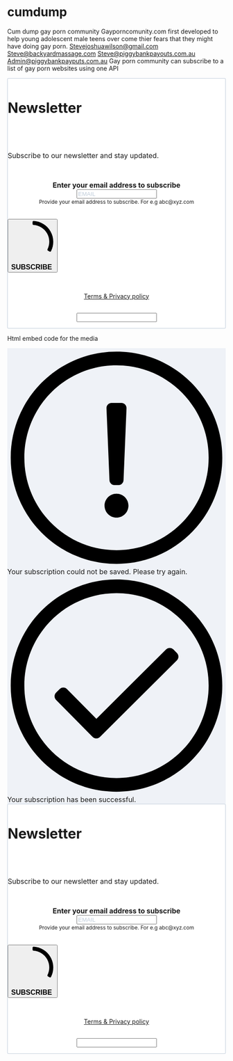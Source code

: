 # cumdump
Cum dump gay porn community
Gayporncomunity.com first developed to help young adolescent male teens over come thier fears that they might have doing gay porn.
Stevejoshuawilson@gmail.com
Steve@backyardmassage.com
Steve@piggybankpayouts.com.au
Admin@piggybankpayputs.com.au
Gay porn community can subscribe to a list of gay porn websites using one API

<!-- Begin Sendinblue Form --> <!-- START - We recommend to place the below code in head tag of your website html --> <style> @font-face { font-display: block; font-family: Roboto; src: url(https://assets.sendinblue.com/font/Roboto/Latin/normal/normal/7529907e9eaf8ebb5220c5f9850e3811.woff2) format("woff2"), url(https://assets.sendinblue.com/font/Roboto/Latin/normal/normal/25c678feafdc175a70922a116c9be3e7.woff) format("woff") } @font-face { font-display: fallback; font-family: Roboto; font-weight: 600; src: url(https://assets.sendinblue.com/font/Roboto/Latin/medium/normal/6e9caeeafb1f3491be3e32744bc30440.woff2) format("woff2"), url(https://assets.sendinblue.com/font/Roboto/Latin/medium/normal/71501f0d8d5aa95960f6475d5487d4c2.woff) format("woff") } @font-face { font-display: fallback; font-family: Roboto; font-weight: 700; src: url(https://assets.sendinblue.com/font/Roboto/Latin/bold/normal/3ef7cf158f310cf752d5ad08cd0e7e60.woff2) format("woff2"), url(https://assets.sendinblue.com/font/Roboto/Latin/bold/normal/ece3a1d82f18b60bcce0211725c476aa.woff) format("woff") } #sib-container input:-ms-input-placeholder { text-align: left; font-family: "Helvetica", sans-serif; color: #c0ccda; border-width: px; } #sib-container input::placeholder { text-align: left; font-family: "Helvetica", sans-serif; color: #c0ccda; border-width: px; } </style> <link rel="stylesheet" href="https://assets.sendinblue.com/component/form/2ef8d8058c0694a305b0.css"> <link rel="stylesheet" href="https://assets.sendinblue.com/component/clickable/b056d6397f4ba3108595.css"> <link rel="stylesheet" href="https://sibforms.com/forms/end-form/build/sib-styles.css"> <!-- END - We recommend to place the above code in head tag of your website html --> <!-- START - We recommend to place the below code where you want the form in your website html --> <div class="sib-form" style="text-align: center; background-color: #EFF2F7; "> <div id="sib-form-container" class="sib-form-container"> <div id="sib-container" class="sib-container--large sib-container--vertical" style=" text-align:center; background-color:rgba(255,255,255,1); max-width:540px; border-radius:3px; border-width:1px; border-color:#C0CCD9; border-style:solid;"> <form id="sib-form" method="POST" action="https://sibforms.com/serve/MUIEAA6uHBE2kp8XrHNsYQ3fXgefBSNzWD6F4eSZG_RHPdoxw5DlF9B-KW4b4ToaAQR2hg28AbuJzeq5G2zzdjswig01bpVrEiQVctvPduvkShxwErztXCcl-hL5MPUhEf5i2yVIk-U4WNpWriqLgVMYXtEMdmy_6mc1jRd4eoZe4IvxwBJ9MU0AGogsGsU1gKGSMSxwcA9ErbgD"> <div style="padding: 16px 0;"> <div class="sib-form-block" style=" font-size:32px; text-align:left; font-weight:700; font-family:"Helvetica", sans-serif; color:#3C4858; background-color:transparent; border-width:px;"> <p>Newsletter</p> </div> </div> <div style="padding: 16px 0;"> <div class="sib-form-block" style=" font-size:16px; text-align:left; font-family:"Helvetica", sans-serif; color:#3C4858; background-color:transparent; border-width:px;"> <div class="sib-text-form-block"> <p>Subscribe to our newsletter and stay updated.</p> </div> </div> </div> <div style="padding: 16px 0;"> <div class="sib-input sib-form-block"> <div class="form__entry entry_block"> <div class="form__label-row "> <label class="entry__label" style=" font-size:16px; text-align:left; font-weight:700; font-family:"Helvetica", sans-serif; color:#3c4858; border-width:px;" for="EMAIL" data-required="*"> Enter your email address to subscribe </label> <div class="entry__field"> <input class="input" maxlength="200" type="email" id="EMAIL" name="EMAIL" autocomplete="off" placeholder="EMAIL" data-required="true" required /> </div> </div> <label class="entry__error entry__error--primary" style=" font-size:16px; text-align:left; font-family:"Helvetica", sans-serif; color:#661d1d; background-color:#ffeded; border-radius:3px; border-width:px; border-color:#ff4949;"> </label> <label class="entry__specification" style=" font-size:12px; text-align:left; font-family:"Helvetica", sans-serif; color:#8390A4; border-width:px;"> Provide your email address to subscribe. For e.g abc@xyz.com </label> </div> </div> </div> <div style="padding: 16px 0;"> <div class="sib-form-block" style="text-align: left"> <button class="sib-form-block__button sib-form-block__button-with-loader" style=" font-size:16px; text-align:left; font-weight:700; font-family:"Helvetica", sans-serif; color:#FFFFFF; background-color:#3E4857; border-radius:3px; border-width:0px;" form="sib-form" type="submit"> <svg class="icon clickable__icon progress-indicator__icon sib-hide-loader-icon" viewBox="0 0 512 512"> <path d="M460.116 373.846l-20.823-12.022c-5.541-3.199-7.54-10.159-4.663-15.874 30.137-59.886 28.343-131.652-5.386-189.946-33.641-58.394-94.896-95.833-161.827-99.676C261.028 55.961 256 50.751 256 44.352V20.309c0-6.904 5.808-12.337 12.703-11.982 83.556 4.306 160.163 50.864 202.11 123.677 42.063 72.696 44.079 162.316 6.031 236.832-3.14 6.148-10.75 8.461-16.728 5.01z" /> </svg> SUBSCRIBE </button> </div> </div> <div style="padding: 16px 0;"> <div class="sib-form-block" style=" font-size:14px; text-align:center; font-family:"Helvetica", sans-serif; color:#333; background-color:transparent; border-width:px;"> <div class="sib-text-form-block"> <p> <a href="https://sendinblue.com" target="_blank">Terms & Privacy policy</a> </p> </div> </div> </div> <input type="text" name="email_address_check" value="" class="input--hidden"> <input type="hidden" name="locale" value="en"> <input type="hidden" name="html_type" value="simple"> </form> </div> </div> </div> <!-- END - We recommend to place the below code where you want the form in your website html --> <!-- End Sendinblue Form -->

Html embed code for the media 
<!-- Begin Sendinblue Form --> <!-- START - We recommend to place the below code in head tag of your website html --> <style> @font-face { font-display: block; font-family: Roboto; src: url(https://assets.sendinblue.com/font/Roboto/Latin/normal/normal/7529907e9eaf8ebb5220c5f9850e3811.woff2) format("woff2"), url(https://assets.sendinblue.com/font/Roboto/Latin/normal/normal/25c678feafdc175a70922a116c9be3e7.woff) format("woff") } @font-face { font-display: fallback; font-family: Roboto; font-weight: 600; src: url(https://assets.sendinblue.com/font/Roboto/Latin/medium/normal/6e9caeeafb1f3491be3e32744bc30440.woff2) format("woff2"), url(https://assets.sendinblue.com/font/Roboto/Latin/medium/normal/71501f0d8d5aa95960f6475d5487d4c2.woff) format("woff") } @font-face { font-display: fallback; font-family: Roboto; font-weight: 700; src: url(https://assets.sendinblue.com/font/Roboto/Latin/bold/normal/3ef7cf158f310cf752d5ad08cd0e7e60.woff2) format("woff2"), url(https://assets.sendinblue.com/font/Roboto/Latin/bold/normal/ece3a1d82f18b60bcce0211725c476aa.woff) format("woff") } #sib-container input:-ms-input-placeholder { text-align: left; font-family: "Helvetica", sans-serif; color: #c0ccda; border-width: px; } #sib-container input::placeholder { text-align: left; font-family: "Helvetica", sans-serif; color: #c0ccda; border-width: px; } </style> <link rel="stylesheet" href="https://assets.sendinblue.com/component/form/2ef8d8058c0694a305b0.css"> <link rel="stylesheet" href="https://assets.sendinblue.com/component/clickable/b056d6397f4ba3108595.css"> <link rel="stylesheet" href="https://assets.sendinblue.com/component/progress-indicator/f86d65a4a9331c5e2851.css"> <link rel="stylesheet" href="https://sibforms.com/forms/end-form/build/sib-styles.css"> <!-- END - We recommend to place the above code in head tag of your website html --> <!-- START - We recommend to place the below code where you want the form in your website html --> <div class="sib-form" style="text-align: center; background-color: #EFF2F7; "> <div id="sib-form-container" class="sib-form-container"> <div id="error-message" class="sib-form-message-panel" style=" font-size:16px; text-align:left; font-family:"Helvetica", sans-serif; color:#661d1d; background-color:#ffeded; border-radius:3px; border-width:px; border-color:#ff4949; max-width:540px; border-width:px;"> <div class="sib-form-message-panel__text sib-form-message-panel__text--center"> <svg viewBox="0 0 512 512" class="sib-icon sib-notification__icon"> <path d="M256 40c118.621 0 216 96.075 216 216 0 119.291-96.61 216-216 216-119.244 0-216-96.562-216-216 0-119.203 96.602-216 216-216m0-32C119.043 8 8 119.083 8 256c0 136.997 111.043 248 248 248s248-111.003 248-248C504 119.083 392.957 8 256 8zm-11.49 120h22.979c6.823 0 12.274 5.682 11.99 12.5l-7 168c-.268 6.428-5.556 11.5-11.99 11.5h-8.979c-6.433 0-11.722-5.073-11.99-11.5l-7-168c-.283-6.818 5.167-12.5 11.99-12.5zM256 340c-15.464 0-28 12.536-28 28s12.536 28 28 28 28-12.536 28-28-12.536-28-28-28z" /> </svg> <span class="sib-form-message-panel__inner-text"> Your subscription could not be saved. Please try again. </span> </div> </div> <div></div> <div id="success-message" class="sib-form-message-panel" style=" font-size:16px; text-align:left; font-family:"Helvetica", sans-serif; color:#085229; background-color:#e7faf0; border-radius:3px; border-width:px; border-color:#13ce66; max-width:540px; border-width:px;"> <div class="sib-form-message-panel__text sib-form-message-panel__text--center"> <svg viewBox="0 0 512 512" class="sib-icon sib-notification__icon"> <path d="M256 8C119.033 8 8 119.033 8 256s111.033 248 248 248 248-111.033 248-248S392.967 8 256 8zm0 464c-118.664 0-216-96.055-216-216 0-118.663 96.055-216 216-216 118.664 0 216 96.055 216 216 0 118.663-96.055 216-216 216zm141.63-274.961L217.15 376.071c-4.705 4.667-12.303 4.637-16.97-.068l-85.878-86.572c-4.667-4.705-4.637-12.303.068-16.97l8.52-8.451c4.705-4.667 12.303-4.637 16.97.068l68.976 69.533 163.441-162.13c4.705-4.667 12.303-4.637 16.97.068l8.451 8.52c4.668 4.705 4.637 12.303-.068 16.97z" /> </svg> <span class="sib-form-message-panel__inner-text"> Your subscription has been successful. </span> </div> </div> <div></div> <div id="sib-container" class="sib-container--large sib-container--vertical" style=" text-align:center; background-color:rgba(255,255,255,1); max-width:540px; border-radius:3px; border-width:1px; border-color:#C0CCD9; border-style:solid;"> <form id="sib-form" method="POST" action="https://sibforms.com/serve/MUIEAA6uHBE2kp8XrHNsYQ3fXgefBSNzWD6F4eSZG_RHPdoxw5DlF9B-KW4b4ToaAQR2hg28AbuJzeq5G2zzdjswig01bpVrEiQVctvPduvkShxwErztXCcl-hL5MPUhEf5i2yVIk-U4WNpWriqLgVMYXtEMdmy_6mc1jRd4eoZe4IvxwBJ9MU0AGogsGsU1gKGSMSxwcA9ErbgD" data-type="subscription"> <div style="padding: 16px 0;"> <div class="sib-form-block" style=" font-size:32px; text-align:left; font-weight:700; font-family:"Helvetica", sans-serif; color:#3C4858; background-color:transparent; border-width:px;"> <p>Newsletter</p> </div> </div> <div style="padding: 16px 0;"> <div class="sib-form-block" style=" font-size:16px; text-align:left; font-family:"Helvetica", sans-serif; color:#3C4858; background-color:transparent; border-width:px;"> <div class="sib-text-form-block"> <p>Subscribe to our newsletter and stay updated.</p> </div> </div> </div> <div style="padding: 16px 0;"> <div class="sib-input sib-form-block"> <div class="form__entry entry_block"> <div class="form__label-row "> <label class="entry__label" style=" font-size:16px; text-align:left; font-weight:700; font-family:"Helvetica", sans-serif; color:#3c4858; border-width:px;" for="EMAIL" data-required="*"> Enter your email address to subscribe </label> <div class="entry__field"> <input class="input" maxlength="200" type="email" id="EMAIL" name="EMAIL" autocomplete="off" placeholder="EMAIL" data-required="true" required /> </div> </div> <label class="entry__error entry__error--primary" style=" font-size:16px; text-align:left; font-family:"Helvetica", sans-serif; color:#661d1d; background-color:#ffeded; border-radius:3px; border-width:px; border-color:#ff4949;"> </label> <label class="entry__specification" style=" font-size:12px; text-align:left; font-family:"Helvetica", sans-serif; color:#8390A4; border-width:px;"> Provide your email address to subscribe. For e.g abc@xyz.com </label> </div> </div> </div> <div style="padding: 16px 0;"> <div class="sib-form-block" style="text-align: left"> <button class="sib-form-block__button sib-form-block__button-with-loader" style=" font-size:16px; text-align:left; font-weight:700; font-family:"Helvetica", sans-serif; color:#FFFFFF; background-color:#3E4857; border-radius:3px; border-width:0px;" form="sib-form" type="submit"> <svg class="icon clickable__icon progress-indicator__icon sib-hide-loader-icon" viewBox="0 0 512 512"> <path d="M460.116 373.846l-20.823-12.022c-5.541-3.199-7.54-10.159-4.663-15.874 30.137-59.886 28.343-131.652-5.386-189.946-33.641-58.394-94.896-95.833-161.827-99.676C261.028 55.961 256 50.751 256 44.352V20.309c0-6.904 5.808-12.337 12.703-11.982 83.556 4.306 160.163 50.864 202.11 123.677 42.063 72.696 44.079 162.316 6.031 236.832-3.14 6.148-10.75 8.461-16.728 5.01z" /> </svg> SUBSCRIBE </button> </div> </div> <div style="padding: 16px 0;"> <div class="sib-form-block" style=" font-size:14px; text-align:center; font-family:"Helvetica", sans-serif; color:#333; background-color:transparent; border-width:px;"> <div class="sib-text-form-block"> <p> <a href="https://sendinblue.com" target="_blank">Terms & Privacy policy</a> </p> </div> </div> </div> <input type="text" name="email_address_check" value="" class="input--hidden"> <input type="hidden" name="locale" value="en"> </form> </div> </div> </div> <!-- END - We recommend to place the below code where you want the form in your website html --> <!-- START - We recommend to place the below code in footer or bottom of your website html --> <script> window.REQUIRED_CODE_ERROR_MESSAGE = 'Please choose a country code'; window.EMAIL_INVALID_MESSAGE = window.SMS_INVALID_MESSAGE = "The information provided is invalid. Please review the field format and try again."; window.REQUIRED_ERROR_MESSAGE = "This field cannot be left blank. "; window.GENERIC_INVALID_MESSAGE = "The information provided is invalid. Please review the field format and try again."; window.translation = { common: { selectedList: '{quantity} list selected', selectedLists: '{quantity} lists selected' } }; var AUTOHIDE = Boolean(0); </script> <script src="https://sibforms.com/forms/end-form/build/main.js"> </script> <script src="https://www.google.com/recaptcha/api.js?hl=en"></script> <!-- END - We recommend to place the above code in footer or bottom of your website html --> <!-- End Sendinblue Form -->
